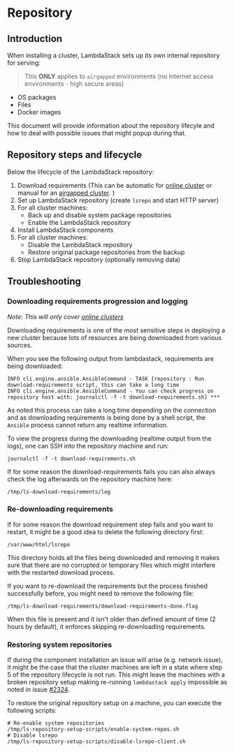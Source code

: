 # Repository

## Introduction

When installing a cluster, LambdaStack sets up its own internal repository for serving:
>This **ONLY** applies to `airgapped` environments (no Internet access environments - high secure areas)

- OS packages
- Files
- Docker images

This document will provide information about the repository lifecyle and how to deal with possible issues that might popup during that.

## Repository steps and lifecycle

Below the lifecycle of the LambdaStack repository:

1. Download requirements (This can be automatic for [online cluster](./CLUSTER.md#how-to-create-an-lambdastack-cluster-on-existing-infrastructure) or manual for an [airgapped cluster](./CLUSTER.md#how-to-create-an-lambdastack-cluster-on-existing-air-gapped-infrastructure). )
2. Set up LambdaStack repository (create `lsrepo` and start HTTP server)
3. For all cluster machines:
   - Back up and disable system package repositories
   - Enable the LambdaStack repository
4. Install LambdaStack components
5. For all cluster machines:
   - Disable the LambdaStack repository
   - Restore original package repositories from the backup
6. Stop LambdaStack repository (optionally removing data)

## Troubleshooting

### Downloading requirements progression and logging

*Note: This will only cover [online clusters](./CLUSTER.md#how-to-create-an-lambdastack-cluster-on-existing-infrastructure)*

Downloading requirements is one of the most sensitive steps in deploying a new cluster because lots of resources are being downloaded from various sources.

When you see the following output from lambdastack, requirements are being downloaded:

```shell
INFO cli.engine.ansible.AnsibleCommand - TASK [repository : Run download-requirements script, this can take a long time
INFO cli.engine.ansible.AnsibleCommand - You can check progress on repository host with: journalctl -f -t download-requirements.sh] ***
```

As noted this process can take a long time depending on the connection and as downloading requirements is being done by a shell script, the ```Ansible``` process cannot return any realtime information.

To view the progress during the downloading (realtime output from the logs), one can SSH into the repository machine and run:

```shell
journalctl -f -t download-requirements.sh
```

If for some reason the download-requirements fails you can also always check the log afterwards on the repository machine here:

```shell
/tmp/ls-download-requirements/log
```

### Re-downloading requirements

If for some reason the download requirement step fails and you want to restart, it might be a good idea to delete the following directory first:

```shell
/var/www/html/lsrepo
```

This directory holds all the files being downloaded and removing it makes sure that there are no corrupted or temporary files which might interfere with the restarted download process.

If you want to re-download the requirements but the process finished successfully before, you might need to remove the following file:

```shell
/tmp/ls-download-requirements/download-requirements-done.flag
```

When this file is present and it isn't older than defined amount of time (2 hours by default), it enforces skipping re-downloading requirements.

### Restoring system repositories

If during the component installation an issue will arise (e.g. network issue), it might be the case that the cluster machines are left in a state where step 5 of the repository lifecycle is not run. This might leave the machines with a broken repository setup making re-running ```lambdastack apply``` impossible as noted in issue [#2324](https://github.com/lambdastack/lambdastack/issues/2324).

To restore the original repository setup on a machine, you can execute the following scripts:

```shell
# Re-enable system repositories
/tmp/ls-repository-setup-scripts/enable-system-repos.sh
# Disable lsrepo
/tmp/ls-repository-setup-scripts/disable-lsrepo-client.sh
```
